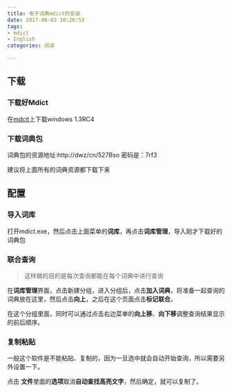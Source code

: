 ```yaml
---
title: 电子词典mdict的安装
date: 2017-06-03 10:26:53
tags: 
- mdict
- English
categories: 阅读

---
```


## 下载

### 下载好Mdict

在[mdcit](https://www.mdict.cn/wp/?page_id=5227&lang=zh)上下载windows 1.3RC4

### 下载词典包

词典包的资源地址:http://dwz/cn/527Bso 密码是：7rf3

建议将上面所有的词典资源都下载下来

## 配置

### 导入词库

打开mdict.exe，然后点击上面菜单的**词库**，再点击**词库管理**，导入刚才下载好的词典包

### 联合查询

> 这样做的目的是每次查询都能在每个词典中进行查询

在**词库管理**界面，点击新建分组，进入分组后，点击**加入词典**，将准备一起查询的词典放在这里，然后点击**向上**，之后在这个页面点击**标记联合**。

在这个分组里面，同时可以通过点击右边菜单的**向上移**、**向下移**调整查询结果显示的前后顺序。

###  复制粘贴

一般这个软件是不能粘贴、复制的，因为一旦选中就会自动开始查询，所以需要另外设置一下。

点击 **文件**里面的**选项**取消**自动查找高亮文字**，然后确定，就可以复制了。

